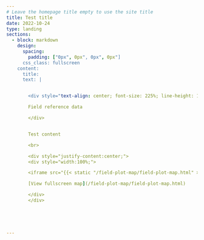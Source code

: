 ```yaml
---
# Leave the homepage title empty to use the site title
title: Test title
date: 2022-10-24
type: landing
sections:
  - block: markdown
    design:
      spacing:
        padding: ["0px", 0px", 0px", 0px"]
      css_class: fullscreen
    content:
      title: 
      text: |


        <div style="text-align: center; font-size: 225%; line-height: 120%;">

        Field reference data

        </div>


        Test content

        <br>

        <div style="justify-content:center;">
        <div style="width:100%;">

        <iframe src="{{< static "/field-plot-map/field-plot-map.html" >}}" frameborder="0" scrolling="yes" seamless="seamless" style="display:block; width:100%; height:76vh;" class="tester"></iframe>

        [View fullscreen map](/field-plot-map/field-plot-map.html)

        </div>
        </div>
 




---
```



